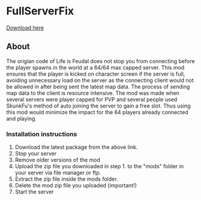 # FullServerFix
[Download here](https://github.com/LiF-x/FullServerFix/releases/latest)

## About
The origian code of Life is Feudal does not stop you from connecting before the player spawns in the world at a 64/64 max capped server.
This mod ensures that the player is kicked on character screen if the server is full, avoiding unnecessary load on the server as the connecting client would not be allowed in after being sent the latest map data. The process of sending map data to the client is resource intensive. 
The mod was made when several servers were player capped for PVP and several people used SkunkFu's method of auto joining the server to gain a free slot. 
Thus using this mod would minimize the impact for the 64 players already connected and playing.

### Installation instructions

1. Download the latest package from the above link.
2. Stop your server
3. Remove older versions of the mod
4. Upload the zip file you downloaded in step 1. to the "mods" folder in your server via file manager or ftp.
5. Extract the zip file inside the mods folder.
6. Delete the mod zip file you uploaded (important!)
7. Start the server
